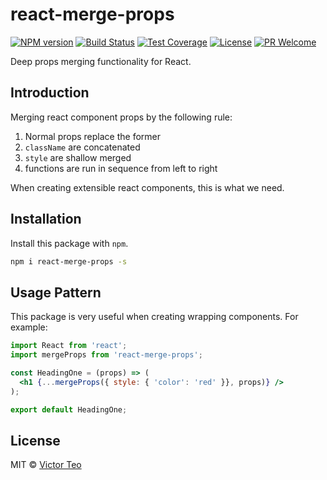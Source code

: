 react-merge-props
==============
[![NPM version][npm-image]][npm-url]
[![Build Status][github-ci-image]][github-ci-url]
[![Test Coverage][cov-image]][cov-url]
[![License][license-image]][license-url]
[![PR Welcome][pr-image]][pr-url]

Deep props merging functionality for React.

## Introduction

Merging react component props by the following rule:

1. Normal props replace the former
2. `className` are concatenated
3. `style` are shallow merged
4. functions are run in sequence from left to right

When creating extensible react components, this is what we need.

## Installation

Install this package with `npm`.

```bash
npm i react-merge-props -s
```

## Usage Pattern

This package is very useful when creating wrapping components. For example:

```jsx
import React from 'react';
import mergeProps from 'react-merge-props';

const HeadingOne = (props) => (
  <h1 {...mergeProps({ style: { 'color': 'red' }}, props)} />
);

export default HeadingOne;
```

## License

MIT © [Victor Teo][license-url]

[npm-image]: https://img.shields.io/npm/v/react-merge-props.svg?style=flat-square&color=ff69b4&logo=react
[npm-url]: https://npmjs.org/package/react-merge-props
[github-ci-image]: https://img.shields.io/github/actions/workflow/status/victorteokw/react-merge-props/CI.yml.svg?style=flat-square&color=blue&logo=github
[github-ci-url]: https://github.com/victorteokw/react-merge-props/actions/
[cov-image]: https://img.shields.io/codecov/c/github/victorteokw/react-merge-props/main.svg?style=flat-square&logo=codecov
[cov-url]: https://codecov.io/gh/victorteokw/react-merge-props
[license-image]: https://img.shields.io/github/license/victorteokw/react-merge-props.svg?style=flat-square
[license-url]: https://github.com/victorteokw/react-merge-props/blob/master/LICENSE
[pr-image]: https://img.shields.io/badge/PRs-welcome-brightgreen.svg?style=flat-square
[pr-url]: https://github.com/victorteokw/react-merge-props/blob/master/CONTRIBUTING.md
